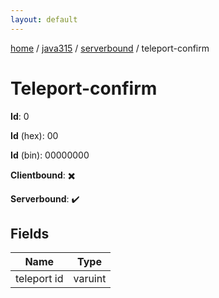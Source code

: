 ```yaml
---
layout: default
---
```


[home](/)  /  [java315](/protocol/java315)  /  [serverbound](/protocol/java315/serverbound)  /  teleport-confirm

# Teleport-confirm

**Id**: 0

**Id** (hex): 00

**Id** (bin): 00000000

**Clientbound**: ✖️

**Serverbound**: ✔️

## Fields

Name | Type
---|---
teleport id | varuint

